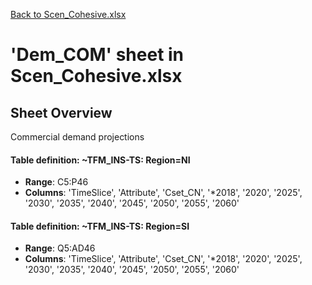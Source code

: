[Back to Scen_Cohesive.xlsx](README.md)

# 'Dem_COM' sheet in Scen_Cohesive.xlsx

## Sheet Overview

Commercial demand projections

#### Table definition: ~TFM_INS-TS: Region=NI
- **Range**: C5:P46
- **Columns**: 'TimeSlice', 'Attribute', 'Cset_CN', '*2018', '2020', '2025', '2030', '2035', '2040', '2045', '2050', '2055', '2060'

#### Table definition: ~TFM_INS-TS: Region=SI
- **Range**: Q5:AD46
- **Columns**: 'TimeSlice', 'Attribute', 'Cset_CN', '*2018', '2020', '2025', '2030', '2035', '2040', '2045', '2050', '2055', '2060'

